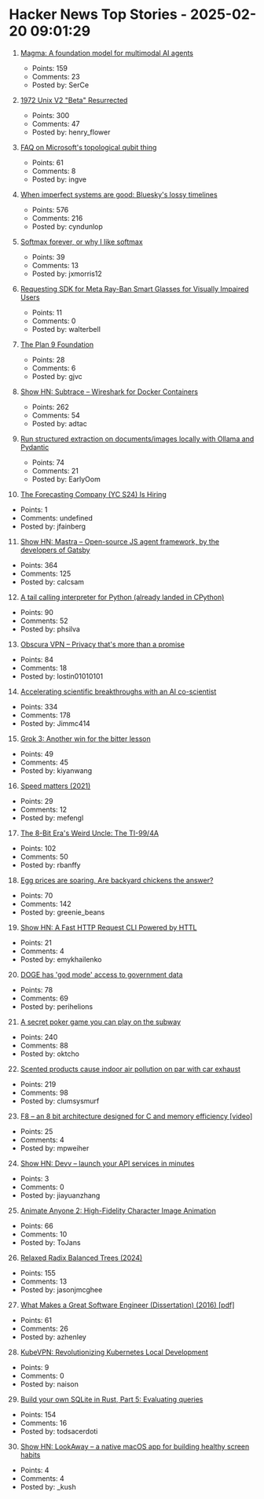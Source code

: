 # Hacker News Top Stories - 2025-02-20 09:01:29

1. [Magma: A foundation model for multimodal AI agents](https://microsoft.github.io/Magma/)
   - Points: 159
   - Comments: 23
   - Posted by: SerCe

2. [1972 Unix V2 "Beta" Resurrected](https://www.tuhs.org/pipermail/tuhs/2025-February/031420.html)
   - Points: 300
   - Comments: 47
   - Posted by: henry_flower

3. [FAQ on Microsoft's topological qubit thing](https://scottaaronson.blog/?p=8669)
   - Points: 61
   - Comments: 8
   - Posted by: ingve

4. [When imperfect systems are good: Bluesky's lossy timelines](https://jazco.dev/2025/02/19/imperfection/)
   - Points: 576
   - Comments: 216
   - Posted by: cyndunlop

5. [Softmax forever, or why I like softmax](https://kyunghyuncho.me/softmax-forever-or-why-i-like-softmax/)
   - Points: 39
   - Comments: 13
   - Posted by: jxmorris12

6. [Requesting SDK for Meta Ray-Ban Smart Glasses for Visually Impaired Users](https://communityforums.atmeta.com/t5/General-VR-MR-Development/Suggestion-for-Developing-an-SDK-for-Meta-Ray-ban-Glasses/td-p/1196341/page/2)
   - Points: 11
   - Comments: 0
   - Posted by: walterbell

7. [The Plan 9 Foundation](https://plan9foundation.org/)
   - Points: 28
   - Comments: 6
   - Posted by: gjvc

8. [Show HN: Subtrace – Wireshark for Docker Containers](https://github.com/subtrace/subtrace)
   - Points: 262
   - Comments: 54
   - Posted by: adtac

9. [Run structured extraction on documents/images locally with Ollama and Pydantic](https://github.com/vlm-run/vlmrun-hub)
   - Points: 74
   - Comments: 21
   - Posted by: EarlyOom

10. [The Forecasting Company (YC S24) Is Hiring](https://www.ycombinator.com/companies/the-forecasting-company/jobs/yxUzVUm-founding-machine-learning-engineer)
   - Points: 1
   - Comments: undefined
   - Posted by: jfainberg

11. [Show HN: Mastra – Open-source JS agent framework, by the developers of Gatsby](https://github.com/mastra-ai/mastra)
   - Points: 364
   - Comments: 125
   - Posted by: calcsam

12. [A tail calling interpreter for Python (already landed in CPython)](https://blog.reverberate.org/2025/02/10/tail-call-updates.html)
   - Points: 90
   - Comments: 52
   - Posted by: phsilva

13. [Obscura VPN – Privacy that's more than a promise](https://obscura.net/)
   - Points: 84
   - Comments: 18
   - Posted by: lostin01010101

14. [Accelerating scientific breakthroughs with an AI co-scientist](https://research.google/blog/accelerating-scientific-breakthroughs-with-an-ai-co-scientist/)
   - Points: 334
   - Comments: 178
   - Posted by: Jimmc414

15. [Grok 3: Another win for the bitter lesson](https://www.thealgorithmicbridge.com/p/grok-3-another-win-for-the-bitter)
   - Points: 49
   - Comments: 45
   - Posted by: kiyanwang

16. [Speed matters (2021)](https://www.scattered-thoughts.net/writing/speed-matters/)
   - Points: 29
   - Comments: 12
   - Posted by: mefengl

17. [The 8-Bit Era's Weird Uncle: The TI-99/4A](https://bumbershootsoft.wordpress.com/2025/02/15/the-8-bit-eras-weird-uncle-the-ti-99-4a/)
   - Points: 102
   - Comments: 50
   - Posted by: rbanffy

18. [Egg prices are soaring. Are backyard chickens the answer?](https://civileats.com/2025/02/18/op-ed-egg-prices-are-soaring-bring-out-the-backyard-hens/)
   - Points: 70
   - Comments: 142
   - Posted by: greenie_beans

19. [Show HN: A Fast HTTP Request CLI Powered by HTTL](https://httl.dev/docs/cli)
   - Points: 21
   - Comments: 4
   - Posted by: emykhailenko

20. [DOGE has 'god mode' access to government data](https://www.theatlantic.com/technology/archive/2025/02/doge-god-mode-access/681719/)
   - Points: 78
   - Comments: 69
   - Posted by: perihelions

21. [A secret poker game you can play on the subway](https://experience.prfalken.dev/english/subway-poker/)
   - Points: 240
   - Comments: 88
   - Posted by: oktcho

22. [Scented products cause indoor air pollution on par with car exhaust](https://newatlas.com/environment/indoor-air-pollution-scented-terpenes/)
   - Points: 219
   - Comments: 98
   - Posted by: clumsysmurf

23. [F8 – an 8 bit architecture designed for C and memory efficiency [video]](https://fosdem.org/2025/schedule/event/fosdem-2025-4902-f8-an-8-bit-architecture-designed-for-c-and-memory-efficiency/)
   - Points: 25
   - Comments: 4
   - Posted by: mpweiher

24. [Show HN: Devv – launch your API services in minutes](https://devv.ai/build)
   - Points: 3
   - Comments: 0
   - Posted by: jiayuanzhang

25. [Animate Anyone 2: High-Fidelity Character Image Animation](https://humanaigc.github.io/animate-anyone-2/)
   - Points: 66
   - Comments: 10
   - Posted by: ToJans

26. [Relaxed Radix Balanced Trees (2024)](https://peter.horne-khan.com/relaxed-radix-balanced-trees/)
   - Points: 155
   - Comments: 13
   - Posted by: jasonjmcghee

27. [What Makes a Great Software Engineer (Dissertation) (2016) [pdf]](https://faculty.washington.edu/ajko/dissertations/Li2016Dissertation.pdf)
   - Points: 61
   - Comments: 26
   - Posted by: azhenley

28. [KubeVPN: Revolutionizing Kubernetes Local Development](https://github.com/kubenetworks/kubevpn)
   - Points: 9
   - Comments: 0
   - Posted by: naison

29. [Build your own SQLite in Rust, Part 5: Evaluating queries](https://blog.sylver.dev/build-your-own-sqlite-part-5-evaluating-queries)
   - Points: 154
   - Comments: 16
   - Posted by: todsacerdoti

30. [Show HN: LookAway – a native macOS app for building healthy screen habits](https://lookaway.app/)
   - Points: 4
   - Comments: 4
   - Posted by: _kush

